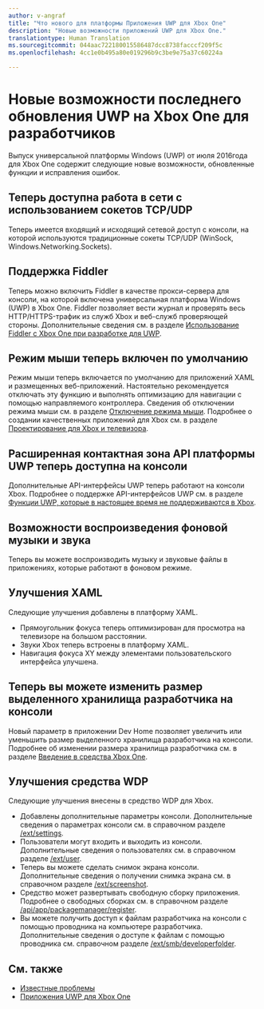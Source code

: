 ```yaml
---
author: v-angraf
title: "Что нового для платформы Приложения UWP для Xbox One"
description: "Новые возможности приложений UWP для Xbox One."
translationtype: Human Translation
ms.sourcegitcommit: 044aac722180015586487dcc8738facccf209f5c
ms.openlocfilehash: 4cc1e0b495a80e019296b9c3be9e75a37c60224a

---
```


# Новые возможности последнего обновления UWP на Xbox One для разработчиков

Выпуск универсальной платформы Windows (UWP) от июля 2016года для Xbox One содержит следующие новые возможности, обновленные функции и исправления ошибок.

## Теперь доступна работа в сети с использованием сокетов TCP/UDP  
Теперь имеется входящий и исходящий сетевой доступ с консоли, на которой используются традиционные сокеты TCP/UDP (WinSock, Windows.Networking.Sockets).

## Поддержка Fiddler
Теперь можно включить Fiddler в качестве прокси-сервера для консоли, на которой включена универсальная платформа Windows (UWP) в Xbox One. Fiddler позволяет вести журнал и проверять весь HTTP/HTTPS-трафик из служб Xbox и веб-служб проверяющей стороны. Дополнительные сведения см. в разделе [Использование Fiddler с Xbox One при разработке для UWP](uwp-fiddler.md).

## Режим мыши теперь включен по умолчанию
Режим мыши теперь включается по умолчанию для приложений XAML и размещенных веб-приложений.
Настоятельно рекомендуется отключать эту функцию и выполнять оптимизацию для навигации с помощью направляемого контроллера.
Сведения об отключении режима мыши см. в разделе [Отключение режима мыши](how-to-disable-mouse-mode.md).
Подробнее о создании качественных приложений для Xbox см. в разделе [Проектирование для Xbox и телевизора](../input-and-devices/designing-for-tv.md#mouse-mode).

## Расширенная контактная зона API платформы UWP теперь доступна на консоли
Дополнительные API-интерфейсы UWP теперь работают на консоли Xbox. Подробнее о поддержке API-интерфейсов UWP см. в разделе [Функции UWP, которые в настоящее время не поддерживаются в Xbox](http://go.microsoft.com/fwlink/p/?LinkID=760755). 

## Возможности воспроизведения фоновой музыки и звука
Теперь вы можете воспроизводить музыку и звуковые файлы в приложениях, которые работают в фоновом режиме.

## Улучшения XAML
Следующие улучшения добавлены в платформу XAML.
-   Прямоугольник фокуса теперь оптимизирован для просмотра на телевизоре на большом расстоянии.
-   Звуки Xbox теперь встроены в платформу XAML.
-   Навигация фокуса XY между элементами пользовательского интерфейса улучшена. 

## Теперь вы можете изменить размер выделенного хранилища разработчика на консоли
Новый параметр в приложении Dev Home позволяет увеличить или уменьшить размер выделенного хранилища разработчика на консоли. Подробнее об изменении размера хранилища разработчика см. в разделе [Введение в средства Xbox One](introduction-to-xbox-tools.md).

## Улучшения средства WDP
Следующие улучшения внесены в средство WDP для Xbox.
 - Добавлены дополнительные параметры консоли. Дополнительные сведения о параметрах консоли см. в справочном разделе [/ext/settings](wdp-xboxsettings-api.md). 
 - Пользователи могут входить и выходить из консоли. Дополнительные сведения о пользователях см. в справочном разделе [/ext/user](wdp-user-management.md).
 - Теперь вы можете сделать снимок экрана консоли. Дополнительные сведения о получении снимка экрана см. в справочном разделе [/ext/screenshot](wdp-media-capture-api.md).
 - Средство может развертывать свободную сборку приложения. Подробнее о свободных сборках см. в справочном разделе [/api/app/packagemanager/register](wdp-loose-folder-register-api.md).
 - Вы можете получить доступ к файлам разработчика на консоли с помощью проводника на компьютере разработчика. Дополнительные сведения о доступе к файлам с помощью проводника см. справочном разделе [/ext/smb/developerfolder](wdp-smb-api.md).

## См. также
- [Известные проблемы](known-issues.md)
- [Приложения UWP для Xbox One](index.md)



<!--HONumber=Aug16_HO3-->


